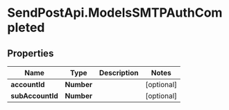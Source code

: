 # SendPostApi.ModelsSMTPAuthCompleted

## Properties
Name | Type | Description | Notes
------------ | ------------- | ------------- | -------------
**accountId** | **Number** |  | [optional] 
**subAccountId** | **Number** |  | [optional] 


